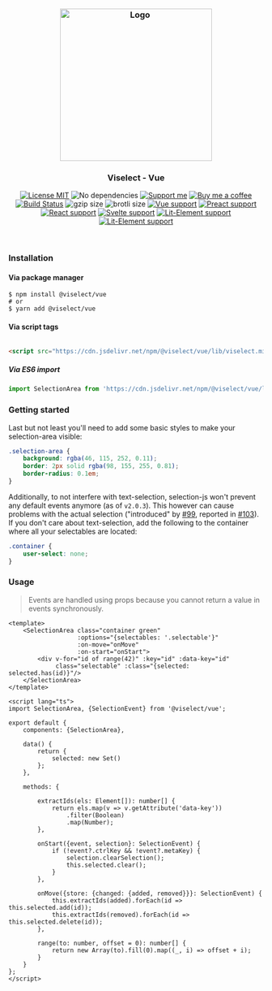 <h3 align="center">
    <img alt="Logo" src="https://user-images.githubusercontent.com/30767528/123517467-622b0f80-d6a1-11eb-9bf3-abcb4928a89e.png" width="300"/>
</h3>

<h3 align="center">
    Viselect - Vue
</h3>

<p align="center">
    <a href="https://choosealicense.com/licenses/mit/"><img
        alt="License MIT"
        src="https://img.shields.io/badge/license-MIT-ae15cc.svg"></a>
    <img alt="No dependencies"
        src="https://img.shields.io/badge/dependencies-none-8115cc.svg">
    <a href="https://github.com/sponsors/Simonwep"><img
        alt="Support me"
        src="https://img.shields.io/badge/github-support-6a15cc.svg"></a>
    <a href="https://www.buymeacoffee.com/aVc3krbXQ"><img
        alt="Buy me a coffee"
        src="https://img.shields.io/badge/%F0%9F%8D%BA-buy%20me%20a%20beer-%23FFDD00"></a>
    <a href="https://github.com/Simonwep/selection/actions?query=workflow%3ACI"><img
        alt="Build Status"
        src="https://github.com/Simonwep/selection/workflows/CI/badge.svg"></a>
    <img alt="gzip size" src="https://img.badgesize.io/https://cdn.jsdelivr.net/npm/@viselect/vue/lib/viselect.min.js?compression=gzip">
    <img alt="brotli size" src="https://img.badgesize.io/https://cdn.jsdelivr.net/npm/@viselect/vue/lib/viselect.min.js?compression=brotli">
    <a href="https://v3.vuejs.org"><img
        alt="Vue support"
        src="https://img.shields.io/badge/✔-vue-%2340B581"></a>
    <a href="https://preactjs.com/"><img
        alt="Preact support"
        src="https://img.shields.io/badge/✔-preact-%236337B1"></a>
    <a href="https://reactjs.org"><img
        alt="React support"
        src="https://img.shields.io/badge/✔-react-%2359D7FF"></a>
    <a href="https://svelte.dev"><img
        alt="Svelte support"
        src="https://img.shields.io/badge/%E2%9A%99-svelte-%23F83C00"></a>
    <a href="https://lit-element.polymer-project.org"><img
        alt="Lit-Element support"
        src="https://img.shields.io/badge/%E2%9A%99-lit--element-%233CA4F6"></a>
    <a href="https://lit-element.polymer-project.org"><img
        alt="Lit-Element support"
        src="https://img.shields.io/badge/%E2%9A%99-angular-%23c3002f"></a>
</p>

<br>

### Installation

#### Via package manager

```
$ npm install @viselect/vue
# or 
$ yarn add @viselect/vue
```

#### Via script tags

```html

<script src="https://cdn.jsdelivr.net/npm/@viselect/vue/lib/viselect.min.js"></script>
```

##### Via ES6 import

```js
import SelectionArea from 'https://cdn.jsdelivr.net/npm/@viselect/vue/lib/viselect.min.mjs';
```

### Getting started

Last but not least you'll need to add some basic styles to make your selection-area visible:

```css
.selection-area {
    background: rgba(46, 115, 252, 0.11);
    border: 2px solid rgba(98, 155, 255, 0.81);
    border-radius: 0.1em;
}
```

Additionally, to not interfere with text-selection, selection-js won't prevent any default events anymore (as of `v2.0.3`). This however can cause problems with the actual
selection ("introduced" by [#99](https://github.com/Simonwep/selection/pull/99), reported in [#103](https://github.com/Simonwep/selection/issues/103)). If you don't care about
text-selection, add the following to the container where all your selectables are located:

```css
.container {
    user-select: none;
}
```

### Usage

> Events are handled using props because you cannot return a value in events synchronously.

```vue
<template>
    <SelectionArea class="container green"
                   :options="{selectables: '.selectable'}"
                   :on-move="onMove"
                   :on-start="onStart">
        <div v-for="id of range(42)" :key="id" :data-key="id"
             class="selectable" :class="{selected: selected.has(id)}"/>
    </SelectionArea>
</template>

<script lang="ts">
import SelectionArea, {SelectionEvent} from '@viselect/vue';

export default {
    components: {SelectionArea},

    data() {
        return {
            selected: new Set()
        };
    },

    methods: {

        extractIds(els: Element[]): number[] {
            return els.map(v => v.getAttribute('data-key'))
                .filter(Boolean)
                .map(Number);
        },

        onStart({event, selection}: SelectionEvent) {
            if (!event?.ctrlKey && !event?.metaKey) {
                selection.clearSelection();
                this.selected.clear();
            }
        },

        onMove({store: {changed: {added, removed}}}: SelectionEvent) {
            this.extractIds(added).forEach(id => this.selected.add(id));
            this.extractIds(removed).forEach(id => this.selected.delete(id));
        },

        range(to: number, offset = 0): number[] {
            return new Array(to).fill(0).map((_, i) => offset + i);
        }
    }
};
</script>
```
